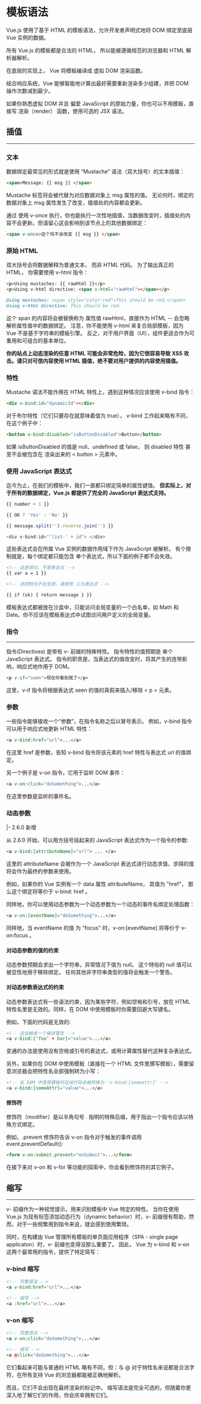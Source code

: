 # 模板语法

Vue.js 使用了基于 HTML 的模板语法，允许开发者声明式地将 DOM 绑定至底层 Vue 实例的数据。

所有 Vue.js 的模板都是合法的 HTML， 所以能被遵循规范的浏览器和 HTML 解析器解析。

在底层的实现上， Vue 将模板编译成 虚拟 DOM 渲染函数。

结合响应系统，Vue 能够智能地计算出最好需要重新渲染多少组建，并把 DOM 操作次数减到最少。

如果你熟悉虚拟 DOM 并且 偏爱 JavaScript 的原始力量，你也可以不用模板，直接写 渲染（render） 函数，使用可选的 JSX 语法。

## 插值

---

### 文本

数据绑定最常见的形式就是使用 “Mustache” 语法（双大括号）的文本插值：

``` html
<span>Message: {{ msg }} </span>
```

Mustache 标签将会被代替为对应数据对象上 msg 属性的值。
无论何时，绑定的数据对象上 msg 属性发生了改变，插值处的内容都会更新。

通过 使用 v-once 执行，你也能执行一次性地插值，当数据改变时，插值处的内容不会更新。但请留心这会影响到该节点上的其他数据绑定：

``` html
<span v-once>这个将不会改变 {{ msg }} </span>
```

### 原始 HTML

双大括号会将数据解释为普通文本， 而非 HTML 代码。
为了输出真正的 HTML， 你需要使用 v-html 指令：

``` html
<p>Using mustaches: {{ rawHtml }}</p>
<p>Using v-html directive: <span v-html="rawHtml"></span></p>
```

``` md
Using mustaches: <span style="color:red">This should be red.</span>
Using v-html directive: This should be red.
```

这个 span 的内容将会被替换称为 属性值 rawHtml，直接作为 HTML -- 会忽略解析属性值中的数据绑定。
注意，你不能使用 v-html 来复合局部模板，因为 Vue 不是基于字符串的模板引擎。
反之，对于用户界面（UI），组件更适合作为可重用和可组合的基本单位。

**你的站点上动态渲染的任意 HTML 可能会非常危险，因为它很容易导致 XSS 攻击。请只对可信内容使用 HTML 插值，绝不要对用户提供的内容使用插值。**

### 特性

Mustache 语法不能作用在 HTML 特性上，遇到这种情况应该使用 v-bind 指令：

``` html
<div v-bind:id="dynamicId"></div>
```

对于布尔特性（它们只要存在就意味着值为 true）， v-bind 工作起来略有不同，在这个例子中：

``` html
<button v-bind:disabled="isButtonDisabled">Button</button>
```

如果 isButtonDisabled 的值是 null、undefined 或 false， 则 disabled 特性 甚至不会被包含在 渲染出来的 < button > 元素中。

### 使用 JavaScript 表达式

迄今为止，在我们的模板中，我们一直都只绑定简单的属性键值。
**但实际上，对于所有的数据绑定，Vue.js 都提供了完全的 JavaScript 表达式支持。**

``` js
{{ number + 1 }}

{{ OK ? 'Yes' : 'No' }}

{{ message.split('').reverse.join('') }}

<div v-bind:id="'list-' + id"> </div>
```

这些表达式会在所属 Vue 实例的数据作用域下作为 JavaScript 被解析。
有个限制就是，每个绑定都只能包含 单个表达式，所以下面的例子都不会失效。

``` html
<!-- 这是语句，不是表达式 -->
{{ var a = 1 }}

<!-- 流控制也不会生效，请使用 三元表达式 -->

{{ if (ok) { return message } }}
```

模板表达式都被放在沙盒中，只能访问全局变量的一个白名单，如 Math 和 Date。你不应该在模板表达式中试图访问用户定义的全局变量。

### 指令

--- 

指令(Directives) 是带有 v- 前缀的特殊特性。
指令特性的值预期是 单个 JavaScript 表达式。
指令的职责是，当表达式的值改变时，将其产生的连带影响，响应式地作用于 DOM。

``` html
<p v-if="seen">现在你看到我了</p>
```

这里，v-if 指令将根据表达式 seen 的值的真假来插入/移除 < p > 元素。

### 参数

一些指令能够接收一个“参数”，在指令名称之后以冒号表示。
例如，v-bind 指令可以用于响应式地更新 HTML 特性：

``` html
<a v-bind:href="url">...</a>
```

在这里 href 是参数，告知 v-bind 指令将该元素的 href 特性与表达式 url 的值绑定。

另一个例子是 v-on 指令，它用于监听 DOM 事件：

``` html
<a v-on:click="doSomething">...</a>
```

在这里参数是监听的事件名。

### 动态参数

|- 2.6.0 新增

从 2.6.0 开始，可以用方括号括起来的 JavaScript 表达式作为一个指令的参数:

``` html
<a v-bind:[attributeName]="url"> ... </a>
``` 

这里的 attributeName 会被作为一个 JavaScript 表达式进行动态求值，求得的值将会作为最终的参数来使用。

例如，如果你的 Vue 实例有一个 data 属性 attributeName， 其值为 "href"， 那么这个绑定将等价于 v-bind: href 。

同样地，你可以使用动态参数为一个动态参数为一个动态的事件名绑定处理函数：

``` html
<a v-on:[eventName]="doSomething">...</a>
```

同样地，当 eventName 的值 为 "focus" 时，v-on:[evevtName] 将等价于 v-on:focus 。

#### 对动态参数的值的约束

动态参数预期会求出一个字符串，异常情况下值为 null。
这个特俗的 null 值可以被显性地用于移除绑定。
任何其他非字符串类型的值将会触发一个警告。

#### 对动态参数表达式的约束

动态参数表达式有一些语法约束，因为某些字符，例如空格和引号，放在 HTML 特性名里是无效的。同样，在 DOM 中使用模板时你需要回避大写键名。

例如，下面的代码是无效的:

``` html
<!-- 这会触发一个编译警告 -->
<a v-bind:['foo' + bar]="value">...</a>
```

变通的办法是使用没有空格或引号的表达式，或用计算属性替代这种复杂表达式。

另外，如果你在 DOM 中使用模板（直接在一个 HTML 文件里撰写模板），需要留意浏览器会把特性名全部强制转为小写：

``` html
<!-- 在 DOM 中使用模板时这段代码会被转换为 'v-bind:[someattr]' -->
<a v-bind:[someAttr]="value">...</a>
```

#### 修饰符

修饰符（modifier）是以半角句号 . 指明的特殊后缀，用于指出一个指令应该以特殊方式绑定。

例如，.prevent 修饰符告诉 v-on 指令对于触发的事件调用 event.preventDefault():

``` html
<form v-on:submit.prevent="onSubmit">...</form>
```

在接下来对 v-on 和 v-for 等功能的探索中，你会看到修饰符的其它例子。

## 缩写
---

v- 前缀作为一种视觉提示，用来识别模板中 Vue 特定的特性。
当你在使用 Vue.js 为现有标签添加动态行为（dynamic behavior）时，v- 前缀很有帮助，然而，对于一些频繁用到指令来说，就会感到使用繁琐。

同时，在构建由 Vue 管理所有模板的单页面应用程序（SPA - single page applicaton）时，v- 前缀也变得没那么重要了。
因此， Vue 为 v-bind 和 v-on 这两个最常用的指令，提供了特定简写：

### v-bind 缩写

``` html
<!-- 完整语法 -->
<a v-bind:href="url">...</a>

<!-- 缩写 -->
<a :href="url">...</a>
```

### v-on 缩写

``` html
<!-- 完整语法 -->
<a v-on:click="doSomething">...</a>

<!-- 缩写 -->
<a @click="doSomething">...</a>
```

它们看起来可能与普通的 HTML 略有不同，但：与 @ 对于特性名来说都是合法字符，在所有支持 Vue 的浏览器都能被正确地解析。

而且，它们不会出现在最终渲染的标记中。
缩写语法是完全可选的，但随着你更深入地了解它们的作用，你会庆幸拥有它们。
